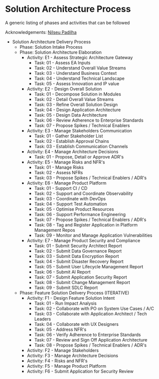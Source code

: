 # Solution Architecture Process

A generic listing of phases and activities that can be followed

Acknowledgements: [Nilseu Padilha](https://www.linkedin.com/in/nilseupadilha/)


- Solution Architecture Delivery Process
  - Phase: Solution Intake Process
  - Phase: Solution Architecture Elaboration
    - Activity: E1 - Assess Strategic Architecture Gateway
        - Task: 01 - Assess EA Inputs
        - Task: 02 - Understand Overall Value Streams
        - Task: 03 - Understand Business Context
        - Task: 04 - Understand Technical Landscape
        - Task: 05 - Assess Innovation and IP value
    - Activity: E2 - Design Overall Solution
        - Task: 01 - Decompose Solution in Modules
        - Task: 02 - Detail Overall Value Streams
        - Task: 03 - Refine Overall Solution Design
        - Task: 04 - Design Application Architecture
        - Task: 05 - Design Data Architecture
        - Task: 06 - Review Adherence to Enterprise Standards
        - Task: 07 - Propose Spikes / Technical Enablers
    - Activity: E3 - Manage Stakeholders Communication
        - Task: 01 - Gather Stakeholder List
        - Task: 02 - Establish Approval Chains
        - Task: 03 - Establish Communication Channels
    - Activity: E4 - Manage Architecture Decisions
        - Task: 01 - Propose, Detail or Approve ADR's
    - Activity: E5 - Manage Risks and NFR's
        - Task: 01 - Manage Risks
        - Task: 02 - Assess NFRs
        - Task: 03 - Propose Spikes / Technical Enablers / ADR's
    - Activity: E6 - Manage Product Platform
        - Task: 01 - Support CI / CD
        - Task: 02 - Support and Coordinate Observability
        - Task: 03 - Coordinate with DevOps
        - Task: 04 - Support Test Automation
        - Task: 05 - Optimise Product Resources
        - Task: 06 - Support Performance Engineering
        - Task: 07 - Propose Spikes / Technical Enablers / ADR's
        - Task: 08 - Tag and Register Application in Platform Management Repos
        - Task: 09 - Monitor and Manage Application Vulnerabilities
    - Activity: E7 - Manage Product Security and Compliance
        - Task: 01 - Submit Security Architect Report
        - Task: 02 - Submit Data Governance Report
        - Task: 03 - Submit Data Encryption Report
        - Task: 04 - Submit Disaster Recovery Report
        - Task: 05 - Submit User Lifecycle Management Report
        - Task: 06 - Submit AI Report
        - Task: 07 - Submit Application Security Report
        - Task: 08 - Submit Change Management Report
        - Task: 09 - Submit SDLC Report
  - Phase: Feature Solution Delivery Process (ITERATIVE)
    - Activity: F1 - Design Feature Solution Intent
        - Task: 01 - Run Impact Analysis
        - Task: 02 - Collaborate with PO on System Use Cases / A/C
        - Task: 03 - Collaborate with Application Architect / Tech Leaders
        - Task: 04 - Collaborate with UX Designers
        - Task: 05 - Address NFR's
        - Task: 06 - Verify Adherence to Enterprise Standards
        - Task: 07 - Review and Sign Off Application Architecture
        - Task: 08 - Propose Spikes / Technical Enablers / ADR's
    - Activity: F2 - Manage Stakeholders
    - Activity: F3 - Manage Architecture Decisions
    - Activity: F4 - Risks and NFR's
    - Activity: F5 - Manage Product Platform
    - Activity: F6 - Submit Application for Security Review

